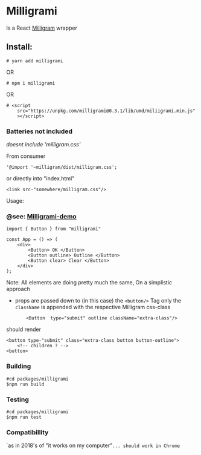 # Milligrami

Is a React [Milligram](http://milligram.io/) wrapper

## Install:

    # yarn add milligrami

OR

    # npm i milligrami

OR

    # <script
        src="https://unpkg.com/milligrami@0.3.1/lib/umd/miliigrami.min.js"
        ></script>

### Batteries not included

_doesnt include 'milligram.css'_

From consumer

    '@import '~milligram/dist/milligram.css';

or directly into "index.html"

    <link src-"somewhere/milligram.css"/>

Usage:

### @see: [Milligrami-demo](packages/milligrami-demo)

    import { Button } from "milligrami"

    const App = () => (
        <div>
            <Button> OK </Button>
            <Button outline> Outline </Button>
            <Button clear> Clear </Button>
        </div>
    );

Note:
All elements are doing pretty much the same,
On a simplistic approach

- props are passed down to (in this case) the <code><button\/\></code> Tag
  only the <code>className</code> is appended with the respective Milligram css-class

          <Button  type="submit" outline className="extra-class"/>

should render

    <button type-"submit" class="extra-class button button-outline">
        <!-- children ? -->
    <button>

### Building

    #cd packages/milligrami
    $npm run build

### Testing

    #cd packages/milligrami
    $npm run test

### Compatibillity

\`as in 2018's of "it works on my computer"`... should work in Chrome`

